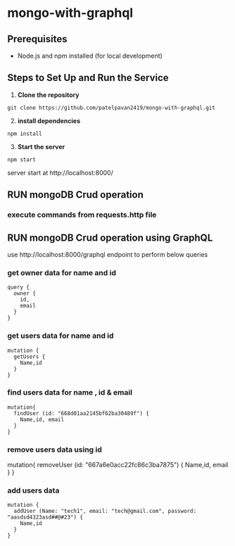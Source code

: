 # mongo-with-graphql


## Prerequisites
- Node.js and npm installed (for local development)

## Steps to Set Up and Run the Service 
1. **Clone the repository** 
``` 
git clone https://github.com/patelpavan2419/mongo-with-graphql.git

```

2. **install dependencies** 
```
npm install
```

3. **Start the server**
```
npm start
```
server start at http://localhost:8000/


## RUN mongoDB Crud operation
### execute commands from requests.http file

## RUN mongoDB Crud operation using GraphQL
use http://localhost:8000/graphql  endpoint to perform below queries 

### get owner data for name and id
```
query {
  owner {
    id,
    email
  }
}
```

### get users data for name and id
```
mutation {
  getUsers {
    Name,id
  }
}
```

### find users data for name , id & email

```
mutation{
  findUser (id: "668d01aa2145bf62ba30489f") {
    Name,id, email
  }
}
```
### remove users data using id
mutation{
  removeUser (id: "667a6e0acc22fc86c3ba7875") {
    Name,id, email
  }
}


### add users data
```
mutation {
  addUser (Name: "tech1", email: "tech@gmail.com", password: "aasdsd4323asd##@#23") {
    Name,id
  }
}
```

<!-- query {
  addUser (Name: "tech2", email: "tech@gmail.com", password: "aasdsd4323asd##@#3") {
    Name,id
  }
} -->